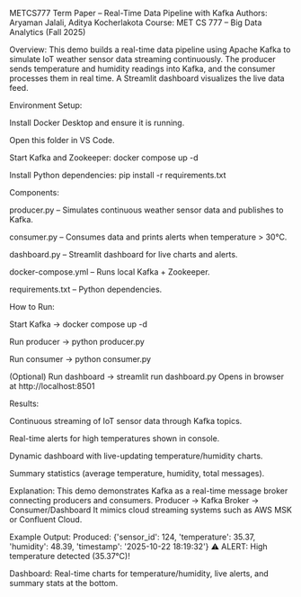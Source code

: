METCS777 Term Paper – Real-Time Data Pipeline with Kafka
Authors: Aryaman Jalali, Aditya Kocherlakota
Course: MET CS 777 – Big Data Analytics (Fall 2025)

Overview:
This demo builds a real-time data pipeline using Apache Kafka to simulate IoT weather sensor data streaming continuously.
The producer sends temperature and humidity readings into Kafka, and the consumer processes them in real time.
A Streamlit dashboard visualizes the live data feed.

Environment Setup:

Install Docker Desktop and ensure it is running.

Open this folder in VS Code.

Start Kafka and Zookeeper:
docker compose up -d

Install Python dependencies:
pip install -r requirements.txt

Components:

producer.py – Simulates continuous weather sensor data and publishes to Kafka.

consumer.py – Consumes data and prints alerts when temperature > 30°C.

dashboard.py – Streamlit dashboard for live charts and alerts.

docker-compose.yml – Runs local Kafka + Zookeeper.

requirements.txt – Python dependencies.

How to Run:

Start Kafka → docker compose up -d

Run producer → python producer.py

Run consumer → python consumer.py

(Optional) Run dashboard → streamlit run dashboard.py
Opens in browser at http://localhost:8501

Results:

Continuous streaming of IoT sensor data through Kafka topics.

Real-time alerts for high temperatures shown in console.

Dynamic dashboard with live-updating temperature/humidity charts.

Summary statistics (average temperature, humidity, total messages).

Explanation:
This demo demonstrates Kafka as a real-time message broker connecting producers and consumers.
Producer → Kafka Broker → Consumer/Dashboard
It mimics cloud streaming systems such as AWS MSK or Confluent Cloud.

Example Output:
Produced: {'sensor_id': 124, 'temperature': 35.37, 'humidity': 48.39, 'timestamp': '2025-10-22 18:19:32'}
⚠️ ALERT: High temperature detected (35.37°C)!

Dashboard:
Real-time charts for temperature/humidity, live alerts, and summary stats at the bottom.